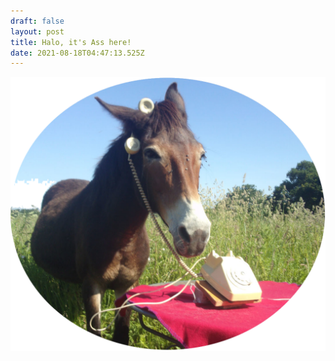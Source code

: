 ```yaml
---
draft: false
layout: post
title: Halo, it's Ass here!
date: 2021-08-18T04:47:13.525Z
---
```

![c'est l'alt text](telephone-contact-1024x892.png "et c'est le titre")